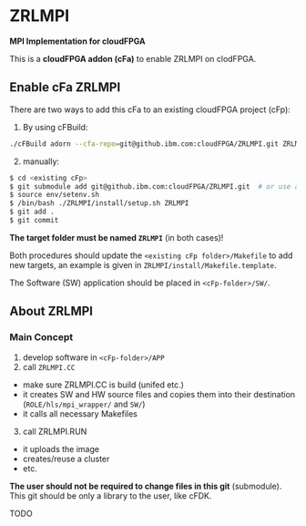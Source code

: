 ZRLMPI
===================
**MPI Implementation for cloudFPGA**

This is a **cloudFPGA addon (cFa)** to enable ZRLMPI on clodFPGA.

Enable cFa ZRLMPI
-----------------

There are two ways to add this cFa to an existing cloudFPGA project (cFp): 

1. By using cFBuild:
```bash
./cFBuild adorn --cfa-repo=git@github.ibm.com:cloudFPGA/ZRLMPI.git ZRLMPI <path-to-cFp-folder>
```

2. manually:
```bash
$ cd <existing cFp>
$ git submodule add git@github.ibm.com:cloudFPGA/ZRLMPI.git  # or use a zip-folder, if no access to github
$ source env/setenv.sh
$ /bin/bash ./ZRLMPI/install/setup.sh ZRLMPI
$ git add .
$ git commit
```

**The target folder must be named `ZRLMPI`** (in both cases)!


Both procedures should update the `<existing cFp folder>/Makefile` to add new targets, an example is given in `ZRLMPI/install/Makefile.template`.

The Software (SW) application should be placed in `<cFp-folder>/SW/`.


About ZRLMPI
--------------

### Main Concept

1. develop software in `<cFp-folder>/APP`
2. call `ZRLMPI.CC`
  - make sure ZRLMPI.CC is build (unifed etc.)
  - it creates SW and HW source files and copies them into their destination (`ROLE/hls/mpi_wrapper/` and `SW/`)
  - it calls all necessary Makefiles
3. call ZRLMPI.RUN 
  - it uploads the image
  - creates/reuse a cluster
  - etc.

**The user should not be required to change files in this git** (submodule). This git should be only a library to the user, like cFDK.


TODO 




